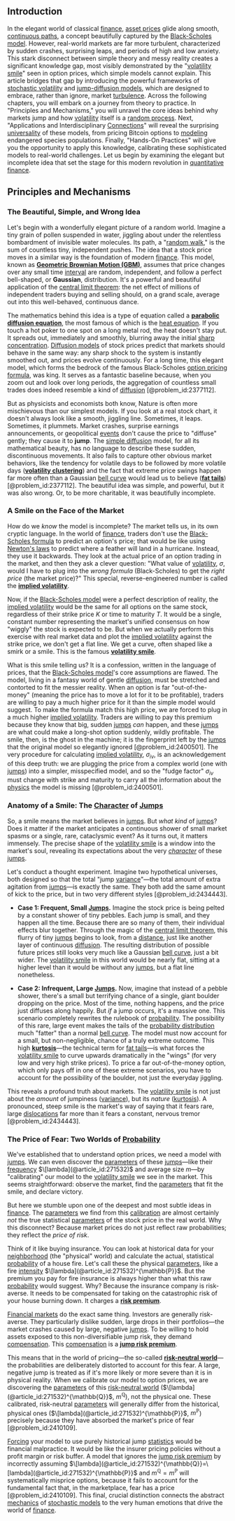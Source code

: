 ## Introduction
In the elegant world of classical [finance](@article_id:144433), [asset prices](@article_id:171477) glide along smooth, [continuous paths](@article_id:186867), a concept beautifully captured by the [Black-Scholes model](@article_id:138675). However, real-world markets are far more turbulent, characterized by sudden crashes, surprising leaps, and periods of high and low anxiety. This stark disconnect between simple theory and messy reality creates a significant knowledge gap, most visibly demonstrated by the "[volatility smile](@article_id:143351)" seen in option prices, which simple models cannot explain. This article bridges that gap by introducing the powerful frameworks of [stochastic volatility](@article_id:140302) and [jump-diffusion models](@article_id:264024), which are designed to embrace, rather than ignore, market [turbulence](@article_id:158091). Across the following chapters, you will embark on a journey from theory to practice. In "Principles and Mechanisms," you will unravel the core ideas behind why markets jump and how [volatility](@article_id:266358) itself is a [random process](@article_id:269111). Next, "Applications and Interdisciplinary [Connections](@article_id:193345)" will reveal the surprising [universality](@article_id:139254) of these models, from pricing Bitcoin options to [modeling](@article_id:268079) endangered species populations. Finally, "Hands-On Practices" will give you the opportunity to apply this knowledge, calibrating these sophisticated models to real-world challenges. Let us begin by examining the elegant but incomplete idea that set the stage for this modern revolution in [quantitative finance](@article_id:138626).

## Principles and Mechanisms

### The Beautiful, Simple, and Wrong Idea

Let's begin with a wonderfully elegant picture of a random world. Imagine a tiny grain of pollen suspended in water, jiggling about under the relentless bombardment of invisible water molecules. Its path, a "[random walk](@article_id:142126)," is the sum of countless tiny, independent pushes. The idea that a stock price moves in a similar way is the foundation of modern [finance](@article_id:144433). This model, known as **[Geometric Brownian Motion (GBM)](@article_id:269725)**, assumes that price changes over any small time [interval](@article_id:158498) are random, independent, and follow a perfect bell-shaped, or **Gaussian**, distribution. It's a powerful and beautiful application of the [central limit theorem](@article_id:142614): the net effect of millions of independent traders buying and selling should, on a grand scale, average out into this well-behaved, continuous dance.

The mathematics behind this idea is a type of equation called a **[parabolic](@article_id:165079) [diffusion equation](@article_id:145371)**, the most famous of which is the [heat equation](@article_id:143941). If you touch a hot poker to one spot on a long metal rod, the heat doesn't stay put. It spreads out, immediately and smoothly, blurring away the initial [sharp concentration](@article_id:263727). [Diffusion models](@article_id:141691) of stock prices predict that markets should behave in the same way: any sharp shock to the system is instantly smoothed out, and prices evolve continuously. For a long time, this elegant model, which forms the bedrock of the famous Black-Scholes [option pricing formula](@article_id:137870), was king. It serves as a fantastic baseline because, when you zoom out and look over long periods, the aggregation of countless small trades does indeed resemble a kind of [diffusion](@article_id:140951) [@problem_id:2377112].

But as physicists and economists both know, Nature is often more mischievous than our simplest models. If you look at a real stock chart, it doesn't always look like a smooth, jiggling line. Sometimes, it leaps. Sometimes, it plummets. Market crashes, surprise earnings announcements, or geopolitical [events](@article_id:175929) don't cause the price to "diffuse" gently; they cause it to **jump**. The [simple diffusion](@article_id:145221) model, for all its mathematical beauty, has no language to describe these sudden, discontinuous movements. It also fails to capture other obvious market behaviors, like the tendency for volatile days to be followed by more volatile days (**[volatility clustering](@article_id:145181)**) and the fact that extreme price swings happen far more often than a Gaussian [bell curve](@article_id:150323) would lead us to believe (**[fat tails](@article_id:139599)**) [@problem_id:2377112]. The beautiful idea was simple, and powerful, but it was also wrong. Or, to be more charitable, it was beautifully incomplete.

### A Smile on the Face of the Market

How do we *know* the model is incomplete? The market tells us, in its own cryptic language. In the world of [finance](@article_id:144433), traders don't use the [Black-Scholes formula](@article_id:194407) to predict an option's price; that would be like using [Newton's laws](@article_id:163047) to predict where a feather will land in a hurricane. Instead, they use it backwards. They look at the actual price of an option trading in the market, and then they ask a clever question: "What value of [volatility](@article_id:266358), $\sigma$, would I have to plug into the *wrong formula* (Black-Scholes) to get the *right price* (the market price)?" This special, reverse-engineered number is called the **[implied volatility](@article_id:141648)**.

Now, if the [Black-Scholes model](@article_id:138675) were a perfect description of reality, the [implied volatility](@article_id:141648) would be the same for all options on the same stock, regardless of their strike price $K$ or time to maturity $T$. It would be a single, constant number representing the market's unified consensus on how "wiggly" the stock is expected to be. But when we actually perform this exercise with real market data and plot the [implied volatility](@article_id:141648) against the strike price, we don't get a flat line. We get a curve, often shaped like a smirk or a smile. This is the famous **[volatility smile](@article_id:143351)**.

What is this smile telling us? It is a confession, written in the language of prices, that the [Black-Scholes model](@article_id:138675)'s core assumptions are flawed. The model, living in a fantasy world of gentle [diffusion](@article_id:140951), must be stretched and contorted to fit the messier reality. When an option is far "out-of-the-money" (meaning the price has to move a lot for it to be profitable), traders are willing to pay a much higher price for it than the simple model would suggest. To make the formula match this high price, we are forced to plug in a much higher [implied volatility](@article_id:141648). Traders are willing to pay this premium because they know that big, sudden [jumps](@article_id:273296) *can* happen, and these [jumps](@article_id:273296) are what could make a long-shot option suddenly, wildly profitable. The smile, then, is the ghost in the machine; it is the fingerprint left by the [jumps](@article_id:273296) that the original model so elegantly ignored [@problem_id:2400501]. The very procedure for calculating [implied volatility](@article_id:141648), $\sigma_{iv}$, is an acknowledgement of this deep truth: we are plugging the price from a complex world (one with [jumps](@article_id:273296)) into a simpler, misspecified model, and so the "fudge factor" $\sigma_{iv}$ must change with strike and maturity to carry all the information about the [physics](@article_id:144980) the model is missing [@problem_id:2400501].

### Anatomy of a Smile: The [Character](@article_id:264898) of [Jumps](@article_id:273296)

So, a smile means the market believes in [jumps](@article_id:273296). But *what kind* of [jumps](@article_id:273296)? Does it matter if the market anticipates a continuous shower of small market spasms or a single, rare, cataclysmic event? As it turns out, it matters immensely. The precise shape of the [volatility smile](@article_id:143351) is a window into the market's soul, revealing its expectations about the very *[character](@article_id:264898)* of these [jumps](@article_id:273296).

Let's conduct a thought experiment. Imagine two hypothetical universes, both designed so that the total "jump [variance](@article_id:148683)"—the total amount of extra agitation from [jumps](@article_id:273296)—is exactly the same. They both add the same amount of kick to the price, but in two very different styles [@problem_id:2434443].

-   **Case 1: Frequent, Small [Jumps](@article_id:273296).** Imagine the stock price is being pelted by a constant shower of tiny pebbles. Each jump is small, and they happen all the time. Because there are so many of them, their individual effects blur together. Through the magic of the [central limit theorem](@article_id:142614), this flurry of tiny [jumps](@article_id:273296) begins to look, from a [distance](@article_id:168164), just like another layer of continuous [diffusion](@article_id:140951). The resulting distribution of possible future prices still looks very much like a Gaussian [bell curve](@article_id:150323), just a bit wider. The [volatility smile](@article_id:143351) in this world would be nearly flat, sitting at a higher level than it would be without any [jumps](@article_id:273296), but a flat line nonetheless.

-   **Case 2: Infrequent, Large [Jumps](@article_id:273296).** Now, imagine that instead of a pebble shower, there's a small but terrifying chance of a single, giant boulder dropping on the price. Most of the time, nothing happens, and the price just diffuses along happily. But *if* a jump occurs, it's a massive one. This scenario completely rewrites the rulebook of [probability](@article_id:263106). The possibility of this rare, large event makes the tails of the [probability distribution](@article_id:145910) much "fatter" than a normal [bell curve](@article_id:150323). The model must now account for a small, but non-negligible, chance of a truly extreme outcome. This high **[kurtosis](@article_id:269469)**—the technical term for [fat tails](@article_id:139599)—is what forces the [volatility smile](@article_id:143351) to curve upwards dramatically in the "wings" (for very low and very high strike prices). To price a far out-of-the-money option, which only pays off in one of these extreme scenarios, you have to account for the possibility of the boulder, not just the everyday jiggling.

This reveals a profound truth about markets. The [volatility smile](@article_id:143351) is not just about the *amount* of jumpiness ([variance](@article_id:148683)), but its *nature* ([kurtosis](@article_id:269469)). A pronounced, steep smile is the market's way of saying that it fears rare, large [dislocations](@article_id:138085) far more than it fears a constant, nervous tremor [@problem_id:2434443].

### The Price of Fear: Two Worlds of [Probability](@article_id:263106)

We've established that to understand option prices, we need a model with [jumps](@article_id:273296). We can even discover the [parameters](@article_id:173606) of these [jumps](@article_id:273296)—like their [frequency](@article_id:264036) $\[lambda](@article_id:271532)$ and average size $m$—by "calibrating" our model to the [volatility smile](@article_id:143351) we see in the market. This seems straightforward: observe the market, find the [parameters](@article_id:173606) that fit the smile, and declare victory.

But here we stumble upon one of the deepest and most subtle ideas in [finance](@article_id:144433). The [parameters](@article_id:173606) we find from this [calibration](@article_id:138698) are almost certainly *not* the true statistical [parameters](@article_id:173606) of the stock price in the real world. Why this disconnect? Because market prices do not just reflect raw probabilities; they reflect the *price of risk*.

Think of it like buying insurance. You can look at historical data for your [neighborhood](@article_id:143281) (the "physical" world) and calculate the actual, statistical [probability](@article_id:263106) of a house fire. Let's call these the physical [parameters](@article_id:173606), like a fire [intensity](@article_id:167270) $\[lambda](@article_id:271532)^{\mathbb{P}}$. But the premium you pay for fire insurance is always higher than what this raw [probability](@article_id:263106) would suggest. Why? Because the insurance company is risk-averse. It needs to be compensated for taking on the catastrophic risk of your house burning down. It charges a **[risk premium](@article_id:136630)**.

[Financial markets](@article_id:142343) do the exact same thing. Investors are generally risk-averse. They particularly dislike sudden, large drops in their portfolios—the market crashes caused by large, negative [jumps](@article_id:273296). To be willing to hold assets exposed to this non-diversifiable jump risk, they demand [compensation](@article_id:193636). This [compensation](@article_id:193636) is a **[jump risk premium](@article_id:144799)**.

This means that in the world of pricing—the so-called **[risk-neutral world](@article_id:147025)**—the probabilities are deliberately distorted to account for this fear. A large, negative jump is treated as if it's more likely or more severe than it is in physical reality. When we calibrate our model to option prices, we are discovering the [parameters](@article_id:173606) of this [risk-neutral world](@article_id:147025) ($\[lambda](@article_id:271532)^{\mathbb{Q}}$, $m^{\mathbb{Q}}$), not the physical one. These calibrated, risk-neutral [parameters](@article_id:173606) will generally differ from the historical, physical ones ($\[lambda](@article_id:271532)^{\mathbb{P}}$, $m^{\mathbb{P}}$) precisely because they have absorbed the market's price of fear [@problem_id:2410109].

[Forcing](@article_id:149599) your model to use purely historical jump [statistics](@article_id:260282) would be financial malpractice. It would be like the insurer pricing policies without a profit margin or risk buffer. A model that ignores the [jump risk premium](@article_id:144799) by incorrectly assuming $\[lambda](@article_id:271532)^{\mathbb{Q}}=\[lambda](@article_id:271532)^{\mathbb{P}}$ and $m^{\mathbb{Q}}=m^{\mathbb{P}}$ will systematically misprice options, because it fails to account for the fundamental fact that, in the marketplace, fear has a price [@problem_id:2410109]. This final, crucial distinction connects the abstract [mechanics](@article_id:151174) of [stochastic models](@article_id:136686) to the very human emotions that drive the world of [finance](@article_id:144433).

